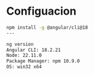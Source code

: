 # Configuacion

```bash
npm install -g @angular/cli@18
---

ng version
Angular CLI: 18.2.21
Node: 22.11.0
Package Manager: npm 10.9.0
OS: win32 x64


```
